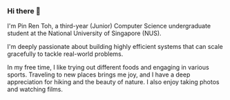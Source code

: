 ### Hi there 👋

I'm Pin Ren Toh, a third-year (Junior) Computer Science undergraduate student at the National University of Singapore (NUS).

I'm deeply passionate about building highly efficient systems that can scale gracefully to tackle real-world problems.

In my free time, I like trying out different foods and engaging in various sports. Traveling to new places brings me joy, and I have a deep appreciation for hiking and the beauty of nature. I also enjoy taking photos and watching films.

<!--
**tohpinren/tohpinren** is a ✨ _special_ ✨ repository because its `README.md` (this file) appears on your GitHub profile.

Here are some ideas to get you started:

- 🔭 I’m currently working on ...
- 🌱 I’m currently learning ...
- 👯 I’m looking to collaborate on ...
- 🤔 I’m looking for help with ...
- 💬 Ask me about ...
- 📫 How to reach me: ...
- 😄 Pronouns: ...
- ⚡ Fun fact: ...
-->
